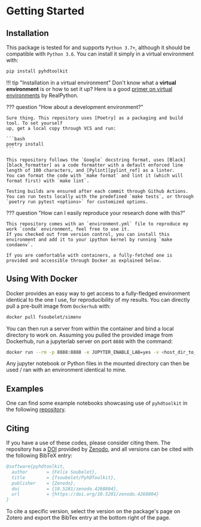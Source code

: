 # Getting Started

## Installation

This package is tested for and supports `Python 3.7+`, although it should be compatible with `Python 3.6`.
You can install it simply in a virtual environment with:

```bash
pip install pyhdtoolkit
```

!!! tip "Installation in a virtual environment"
    Don't know what a **virtual environment** is or how to set it up? Here is a good
    [primer on virtual environments][virtual_env_primer] by RealPython.

??? question "How about a development environment?"

    Sure thing. This repository uses [Poetry] as a packaging and build tool. To set yourself 
    up, get a local copy through VCS and run:
    
    ```bash
    poetry install
    ```
    
    This repository follows the `Google` docstring format, uses [Black][black_formatter] as a code formatter with a default enforced line length of 100 characters, and [Pylint][pylint_ref] as a linter.
    You can format the code with `make format` and lint it (which will format first) with `make lint`.
    
    Testing builds are ensured after each commit through Github Actions.
    You can run tests locally with the predefined `make tests`, or through `poetry run pytest <options>` for customized options.

??? question "How can I easily reproduce your research done with this?"

    This repository comes with an `environment.yml` file to reproduce my work `conda` environment, feel free to use it.
    If you checked out from version control, you can install this environment and add it to your ipython kernel by running `make condaenv`.
    
    If you are comfortable with containers, a fully-fetched one is provided and accessible through Docker as explained below. 

## Using With Docker

Docker provides an easy way to get access to a fully-fledged environment identical to the one I use, for reproducibility of my results.
You can directly pull a pre-built image from `Dockerhub` with:
```bash
docker pull fsoubelet/simenv
```

You can then run a server from within the container and bind a local directory to work on.
Assuming you pulled the provided image from Dockerhub, run a jupyterlab server on port `8888` with the command:
```bash
docker run --rm -p 8888:8888 -e JUPYTER_ENABLE_LAB=yes -v <host_dir_to_mount>:/home/jovyan/work fsoubelet/simenv
```

Any jupyter notebook or Python files in the mounted directory can then be used / ran with an environment identical to mine.

## Examples

One can find some example notebooks showcasing use of `pyhdtoolkit` in the following [repository][workflows_repo].

## Citing

If you have a use of these codes, please consider citing them.
The repository has a [DOI] provided by [Zenodo], and all versions can be cited with the following BibTeX entry:
```bibtex
@software{pyhdtoolkit,
  author       = {Felix Soubelet},
  title        = {fsoubelet/PyhDToolkit},
  publisher    = {Zenodo},
  doi          = {10.5281/zenodo.4268804},
  url          = {https://doi.org/10.5281/zenodo.4268804}
}
```

To cite a specific version, select the version on the package's page on Zotero and export the BibTex entry at the bottom right of the page.

[virtual_env_primer]: https://realpython.com/python-virtual-environments-a-primer/
[black_formatter]: https://github.com/psf/black
[Docker]: https://www.docker.com/
[gitflow_ref]: https://www.atlassian.com/git/tutorials/comparing-workflows/gitflow-workflow
[pip]: https://pip.pypa.io/en/stable/
[Poetry]: https://python-poetry.org/
[pylint_ref]: https://www.pylint.org/
[workflows_repo]: https://github.com/fsoubelet/Workflows
[DOI]: https://zenodo.org/badge/latestdoi/227081702
[Zenodo]: https://zenodo.org
